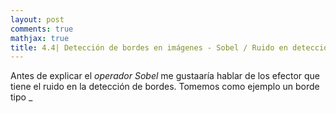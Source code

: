 ```yaml
---
layout: post
comments: true
mathjax: true
title: 4.4| Detección de bordes en imágenes - Sobel / Ruido en detección de bordes
---
```


Antes de explicar el _operador Sobel_ me gustaaría hablar de los efector que tiene el ruido en la detección de bordes. Tomemos como ejemplo un borde tipo _
